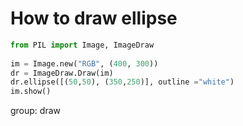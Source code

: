 # How to draw ellipse

```python
from PIL import Image, ImageDraw
  
im = Image.new("RGB", (400, 300))  
dr = ImageDraw.Draw(im)
dr.ellipse([(50,50), (350,250)], outline ="white")
im.show()
```


group: draw


